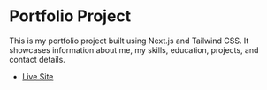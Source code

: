 # Portfolio Project

This is my portfolio project built using Next.js and Tailwind CSS. It showcases information about me, my skills, education, projects, and contact details.

- [Live Site](https://next-js-portfolio-umber-nine.vercel.app/)
